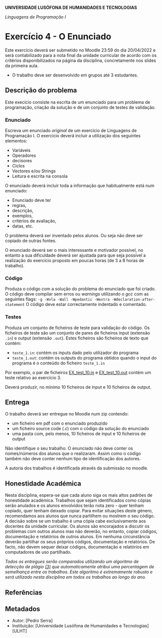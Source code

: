 **UNIVERSIDADE LUSÓFONA DE HUMANIDADES E TECNOLOGIAS**

*Linguagens de Programação I*

# Exercício 4 - O Enunciado

Este exercício deverá ser submetido no Moodle 23:59 do dia 20/04/2022 e será contabilizado para a nota final da unidade curricular de acordo com os critérios disponibilizados na página da disciplina, concretamente nos slides da primeira aula.

- O trabalho deve ser desenvolvido em grupos até 3 estudantes.

## Descrição do problema

Este execício consiste na escrita de um enunciado para um problema de programação, criação da solução e de um conjunto de testes de validação.

### Enunciado
Escreva um enunciado *original* de um exercício de Linguagens de Programação I. O exercício deverá incluir a utilização dos seguintes elementos:
* Variáveis
* Operadores
* decisores
* Ciclos
* Vectores e/ou Strings
* Leitura e escrita na consola

O enunciado deverá incluir toda a informação que habitualmente está num enunciado:
* Enunciado deve ter 
* regras, 
* descrição, 
* exemplos, 
* critérios de avaliação, 
* datas, etc.  

O problema deverá ser inventado pelos alunos. Ou seja não deve ser copiado de outras fontes.

O enunciado deverá ser o mais interessante e motivador possível, no entanto a sua dificuldade deverá ser ajustada para que seja possível a realização do exercício proposto em poucas horas (de 3 a 8 horas de trabalho).

### Código
Produza o código com a solução do problema do enunciado que foi criado. O código deve compilar sem erros ou *warnings* utilizando o *gcc* com as seguintes flags:
`-g -Wvla -Wall -Wpedantic -Wextra -Wdeclaration-after-statement`
O código deve estar correctamente indentado e comentado.

### Testes
Produza um conjunto de ficheiros de teste para validação do código. Os ficheiros de teste são um conjunto de pares de ficheiros input (extensão `.in`) e output (extensão `.out`). Estes ficheiros são ficheiros de texto que contém:
- `teste_1.in`: contém os inputs dado pelo utilizador do programa
- `teste_1.out`: contém os outputs do programa obtidos quando o input do programa é o conteúdo do ficheiro `teste_1.in`

Por exemplo, o par de ficheiros [EX_test_10.in](EX_test_10.in) e [EX_test_10.out](EX_test_10.out) contém um teste relativo ao exercício 3.

Deverá produzir, no mínimo 10 ficheiros de input e 10 ficheiros de output.

## Entrega

O trabalho deverá ser entregue no Moodle num zip contendo:
* um ficheiro em pdf com o enunciado produzido
* um ficheiro source code (.c) com o código da solução do enunciado
* uma pasta com, pelo menos, 10 ficheiros de input e 10 ficheiros de output

Não identifique o seu trabalho. O enunciado não deve conter os nomes/números dos alunos que o realizaram. Assim como o código também não deve conter nenhum tipo de identificação dos autores.

A autoria dos trabalhos é identificada através da submissão no moodle.



## Honestidade Académica

Nesta disciplina, espera-se que cada aluno siga os mais altos padrões de honestidade académica. Trabalhos que sejam identificados como cópias serão anulados e os alunos envolvidos terão nota zero - quer tenham copiado, quer tenham deixado copiar.
Para evitar situações deste género, recomendamos aos alunos que nunca partilhem ou mostrem o seu código.
A decisão sobre se um trabalho é uma cópia cabe exclusivamente aos docentes da unidade curricular.
Os alunos são encorajados a discutir os problemas com outros alunos mas não deverão, no entanto, copiar códigos, documentação e relatórios de outros alunos. Em nenhuma circunstância deverão partilhar os seus próprios códigos, documentação e relatórios. De facto, não devem sequer deixar códigos, documentação e relatórios em computadores de uso partilhado.

*Todos os entregues serão comparados utilizando um algoritmo de detecção de plágio [(3)](#ref3) que automaticamente atribui uma percentagem de semelhança entre os trabalhos. Este algoritmo é extremamente robusto e será utilizado nesta disciplina em todos os trabalhos ao longo do ano.* 

## Referências


## Metadados

* Autor: [Pedro Serra]
* Instituição: [Universidade Lusófona de Humanidades e Tecnologias][ULHT]
